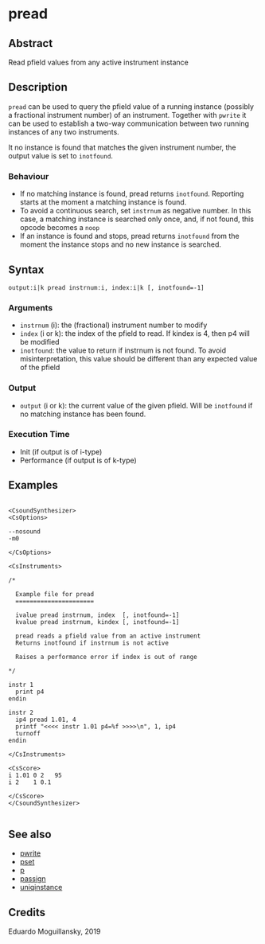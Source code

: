 # pread

## Abstract

Read pfield values from any active instrument instance

## Description

`pread` can be used to query the pfield value of a running instance (possibly a 
fractional instrument number) of an instrument. Together with 
`pwrite` it can be used to establish a two-way communication
between two running instances of any two instruments.

It no instance is found that matches the given instrument number,
the output value is set to `inotfound`. 

### Behaviour

* If no matching instance is found, pread returns `inotfound`. Reporting
  starts at the moment a matching instance is found. 
* To avoid a continuous search, set `instrnum` as negative number. In this case,
  a matching instance is searched only once, and, if not found, this opcode 
  becomes a `noop`
* If an instance is found and stops, pread returns `inotfound` from
  the moment the instance stops and no new instance is searched. 
  
## Syntax

```csound
output:i|k pread instrnum:i, index:i|k [, inotfound=-1] 
```
    
### Arguments

* `instrnum` (i):  the (fractional) instrument number to modify
* `index` (i or k): the index of the pfield to read. If kindex is 4, then p4 will be 
  modified
* `inotfound`: the value to return if instrnum is not found. To avoid misinterpretation,
  this value should be different than any expected value of the pfield

### Output

* `output` (i or k): the current value of the given pfield. Will be `inotfound` if
  no matching instance has been found.

### Execution Time

* Init (if output is of i-type)
* Performance (if output is of k-type)

## Examples

```csound 

<CsoundSynthesizer>
<CsOptions>

--nosound
-m0

</CsOptions>

<CsInstruments>

/*

  Example file for pread
  ======================

  ivalue pread instrnum, index  [, inotfound=-1]
  kvalue pread instrnum, kindex [, inotfound=-1]

  pread reads a pfield value from an active instrument
  Returns inotfound if instrnum is not active

  Raises a performance error if index is out of range

*/

instr 1
  print p4
endin

instr 2
  ip4 pread 1.01, 4
  printf "<<<< instr 1.01 p4=%f >>>>\n", 1, ip4
  turnoff
endin

</CsInstruments>

<CsScore>
i 1.01 0 2   95
i 2    1 0.1

</CsScore>
</CsoundSynthesizer>


```


## See also

* [pwrite](pwrite.md)
* [pset](https://csound.com/docs/manual/pset.html)
* [p](https://csound.com/docs/manual/p.html)
* [passign](https://csound.com/docs/manual/passign.html)
* [uniqinstance](uniqinstance.md)

## Credits

Eduardo Moguillansky, 2019
